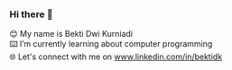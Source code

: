 ### Hi there 👋

😊 My name is Bekti Dwi Kurniadi <br>
⌨️ I’m currently learning about computer programming <br>
🌐 Let's connect with me on www.linkedin.com/in/bektidk
